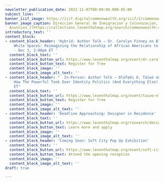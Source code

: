 ```yaml
---
newsletter_publication_date: 2022-11-07T00:00:00.000-05:00
subject_line: ''
banner_iiif_image: https://iiif.digitalcommonwealth.org/iiif/2/commonwealth:4m90fm122/4232,962,2263,878/1200,/0/default.jpg
banner_image_caption: Direccion General de Inmigracion y Colonozacion, [_Plano de
  Asuncion_](https://collections.leventhalmap.org/search/commonwealth:4m90fm11s) \[1900-1906\]
introductory_text: ''
content_block:
- content_block_header: 'Hybrid: Author Talk — Dr. Carolyn Finney on Black Faces,
    White Spaces: Reimagining the Relationship of African Americans to the Great Outdoors
    · Dec 3, 2:00pm ET '
  content_block_text: ''
  content_block_button_url: https://www.leventhalmap.org/event/dr.carolyn-finney-black-faces-white-spaces-reimagining-the-relationship-of-african-americans-to-the-great-outdoors/
  content_block_button_text: Register for free
  content_block_image: ''
  content_block_image_alt_text: ''
- content_block_header: "  In-Person: Author Talk — Olúfẹ́mi O. Táíwò on Elite Capture:
    How The Powerful Took Over Identity Politics (And Everything Else) · Nov 16, 6:00pm
    ET"
  content_block_text: ''
  content_block_button_url: https://www.leventhalmap.org/event/taiwo-elite-capture/
  content_block_button_text: Register for free
  content_block_image: ''
  content_block_image_alt_text: ''
- content_block_header: 'Deadline Approaching: Designer in Residence'
  content_block_text: ''
  content_block_button_url: https://www.leventhalmap.org/research/designer-in-residence/
  content_block_button_text: Learn more and apply
  content_block_image: ''
  content_block_image_alt_text: ''
- content_block_header: 'Coming Soon: Soft City Pop Up Exhibition'
  content_block_text: ''
  content_block_button_url: https://www.leventhalmap.org/event/soft-city-opening/
  content_block_button_text: Attend the opening reception
  content_block_image: ''
  content_block_image_alt_text: ''
draft: true

---
```

